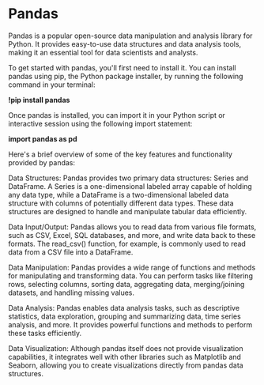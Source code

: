 # Pandas
Pandas is a popular open-source data manipulation and analysis library for Python. It provides easy-to-use data structures and data analysis tools, making it an essential tool for data scientists and analysts.

To get started with pandas, you'll first need to install it. You can install pandas using pip, the Python package installer, by running the following command in your terminal:

**!pip install pandas**

Once pandas is installed, you can import it in your Python script or interactive session using the following import statement:

**import pandas as pd**

Here's a brief overview of some of the key features and functionality provided by pandas:

Data Structures: Pandas provides two primary data structures: Series and DataFrame. A Series is a one-dimensional labeled array capable of holding any data type, while a DataFrame is a two-dimensional labeled data structure with columns of potentially different data types. These data structures are designed to handle and manipulate tabular data efficiently.

Data Input/Output: Pandas allows you to read data from various file formats, such as CSV, Excel, SQL databases, and more, and write data back to these formats. The read_csv() function, for example, is commonly used to read data from a CSV file into a DataFrame.

Data Manipulation: Pandas provides a wide range of functions and methods for manipulating and transforming data. You can perform tasks like filtering rows, selecting columns, sorting data, aggregating data, merging/joining datasets, and handling missing values.

Data Analysis: Pandas enables data analysis tasks, such as descriptive statistics, data exploration, grouping and summarizing data, time series analysis, and more. It provides powerful functions and methods to perform these tasks efficiently.

Data Visualization: Although pandas itself does not provide visualization capabilities, it integrates well with other libraries such as Matplotlib and Seaborn, allowing you to create visualizations directly from pandas data structures.
